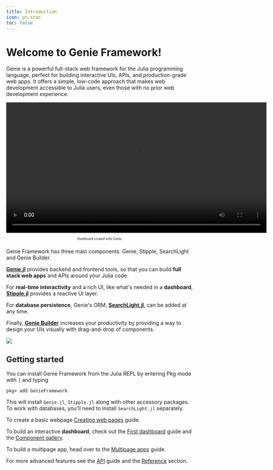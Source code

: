 ```yaml
---
title: Introduction
icon: ph:star
toc: false
---
```


# Welcome to Genie Framework!

Genie is a powerful full-stack web framework for the Julia programming language, perfect for building interactive UIs, APIs, and production-grade web apps. It offers a simple, low-code approach that makes web development accessible to Julia users, even those with no prior web development experience.


<video style="margin-left:auto;margin-right:auto;width=50%" width="700" controls>
  <source src="https://hub.genieframework.com/hubfs/docs/dashboard.mov" type="video/mp4">
</video>
<p style="font-family:verdana;font-size:70%;margin-bottom:4%" align="center">
Dashboard created with Genie.
</p>



Genie Framework has three main components: Genie, Stipple, SearchLight and Genie Builder.

**[Genie.jl](/docs/reference/server/introduction)** provides backend and frontend tools, so that you can build **full stack web apps** and APIs around your Julia code.

For **real-time interactivity** and a rich UI, like what's needed in a **dashboard**, **[Stipple.jl](/docs/reference/reactive-ui/introduction)** provides a reactive UI layer.

For **database persistence**, Genie's ORM, **[SearchLight.jl](/docs/reference/database)**, can be added at any time.

Finally, **[Genie Builder](/docs/genie-builder/quick-start)** increases your productivity by providing a way to design your UIs visually with drag-and-drop of components.

<img src="/assets/docs/guides/intro/framework.png">

## Getting started

You can install Genie Framework from the Julia REPL by entering Pkg mode with `]` and typing 

```julia-repl
pkg> add GenieFramework
```
This will install `Genie.jl`, `Stipple.jl` along with other accessory packages. To work with databases, you'll need to install `SearchLight.jl` separately.

To create a basic webpage [Creating web pages](/docs/guides/creating-web-pages) guide.

To build an interactive **dashboard**, check out the [First dashboard](/docs/guides/first-dashboard) guide and the [Component gallery](/docs/reference/reactive-ui/component-gallery).

To build a multipage app, head over to the [Multipage apps](/docs/guides/multipage-apps) guide.

For more advanced features see the [API](/docs/guides/creating-an-api) guide and the [Reference](/docs/reference) section.
